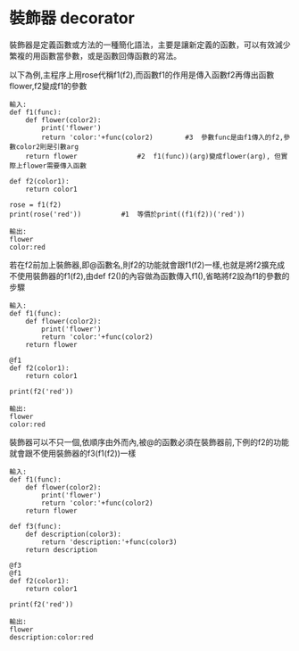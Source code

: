 # 裝飾器 decorator

裝飾器是定義函數或方法的一種簡化語法，主要是讓新定義的函數，可以有效減少繁複的用函數當參數，或是函數回傳函數的寫法。

以下為例,主程序上用rose代稱f1(f2),而函數f1的作用是傳入函數f2再傳出函數flower,f2變成f1的參數

	輸入:
	def f1(func):
		def flower(color2):
			print('flower')
			return 'color:'+func(color2)		#3	參數func是由f1傳入的f2,參數color2則是引數arg
		return flower				#2	f1(func))(arg)變成flower(arg), 但實際上flower需要傳入函數

	def f2(color1):
		return color1

	rose = f1(f2)
	print(rose('red'))			#1	等價於print((f1(f2))('red'))

	輸出:
	flower
	color:red

若在f2前加上裝飾器,即@函數名,則f2的功能就會跟f1(f2)一樣,也就是將f2擴充成不使用裝飾器的f1(f2),由def f2()的內容做為函數傳入f1(),省略將f2設為f1的參數的步驟

	輸入:
	def f1(func):
		def flower(color2):
			print('flower')
			return 'color:'+func(color2)
		return flower

	@f1
	def f2(color1):
		return color1

	print(f2('red'))

	輸出:
	flower
	color:red

裝飾器可以不只一個,依順序由外而內,被@的函數必須在裝飾器前,下例的f2的功能就會跟不使用裝飾器的f3(f1(f2))一樣

	輸入:
	def f1(func):
		def flower(color2):
			print('flower')
			return 'color:'+func(color2)
		return flower

	def f3(func):
		def description(color3):
			return 'description:'+func(color3)
		return description

	@f3
	@f1
	def f2(color1):
		return color1

	print(f2('red'))
	
	輸出:
	flower
	description:color:red
